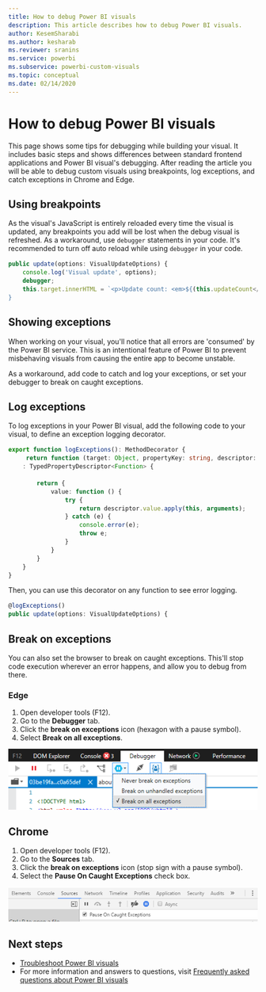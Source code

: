 ```yaml
---
title: How to debug Power BI visuals
description: This article describes how to debug Power BI visuals.
author: KesemSharabi
ms.author: kesharab
ms.reviewer: sranins
ms.service: powerbi
ms.subservice: powerbi-custom-visuals
ms.topic: conceptual
ms.date: 02/14/2020
---
```


# How to debug Power BI visuals

This page shows some tips for debugging while building your visual. It includes basic steps and shows differences between standard frontend applications and Power BI visual's debugging.
After reading the article you will be able to debug custom visuals using breakpoints, log exceptions, and catch exceptions in Chrome and Edge.

## Using breakpoints

As the visual's JavaScript is entirely reloaded every time the visual is updated, any breakpoints you add will be lost when the debug visual is refreshed. As a workaround, use `debugger` statements in your code. It's recommended to turn off auto reload while using `debugger` in your code.

```typescript
public update(options: VisualUpdateOptions) {
    console.log('Visual update', options);
    debugger;
    this.target.innerHTML = `<p>Update count: <em>${(this.updateCount</em></p>`;
}
```


## Showing exceptions

When working on your visual, you'll notice that all errors are 'consumed' by the Power BI service. This is an intentional feature of Power BI to prevent misbehaving visuals from causing the entire app to become unstable.

As a workaround, add code to catch and log your exceptions, or set your debugger to break on caught exceptions.


## Log exceptions

To log exceptions in your Power BI visual, add the following code to your visual, to define an exception logging decorator.

```typescript
export function logExceptions(): MethodDecorator {
     return function (target: Object, propertyKey: string, descriptor: TypedPropertyDescriptor<Function>)
    : TypedPropertyDescriptor<Function> {
            
        return {
            value: function () {
                try {
                    return descriptor.value.apply(this, arguments);
                } catch (e) {
                    console.error(e);
                    throw e;
                }
            }
        }
    }
}
```
Then, you can use this decorator on any function to see error logging.

```typescript
@logExceptions()
public update(options: VisualUpdateOptions) {
```

## Break on exceptions

You can also set the browser to break on caught exceptions. This'll stop code execution wherever an error happens, and allow you to debug from there.

### Edge

1. Open developer tools (F12).
2. Go to the **Debugger** tab.
3. Click the **break on exceptions** icon (hexagon with a pause symbol).
4. Select **Break on all exceptions**.

![Data role fields](media/visuals-how-to-debug/how-to-debug-edge.png)

## Chrome

1. Open developer tools (F12).
2. Go to the  **Sources** tab.
3. Click the **break on exceptions** icon (stop sign with a pause symbol).
4. Select the **Pause On Caught Exceptions** check box.

![Data role fields](media/visuals-how-to-debug/how-to-debug-chrome.png)

## Next steps
* [Troubleshoot Power BI visuals](power-bi-custom-visuals-troubleshoot.md)
* For more information and answers to questions, visit [Frequently asked questions about Power BI visuals](power-bi-custom-visuals-faq.md#organizational-power-bi-visuals)
